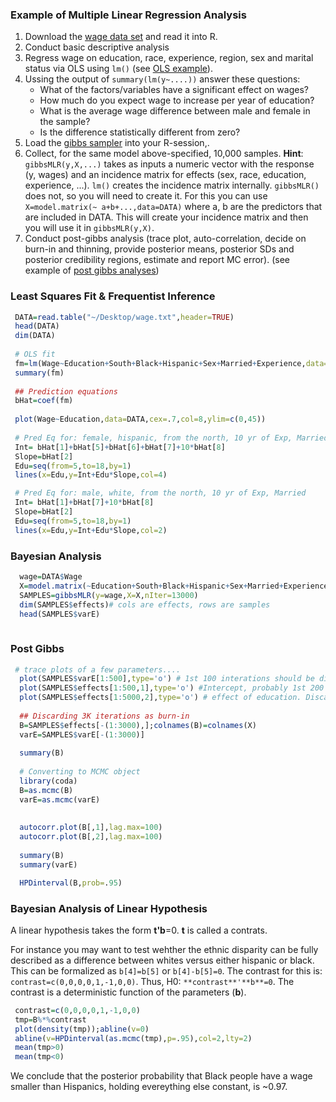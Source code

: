 
### Example of Multiple Linear Regression Analysis


 1) Download the [wage data set](https://github.com/gdlc/STAT_COMP/blob/master/wage.txt) and read it into R.
 2) Conduct basic descriptive analysis
 3) Regress wage on education, race, experience, region, sex and marital status via OLS using `lm()` (see [OLS example](https://github.com/gdlc/STT465/blob/master/OLS.md)).
 4) Ussing the output of `summary(lm(y~....))` answer these questions:
    - What of the factors/variables have a significant effect on wages? 
    - How much do you expect wage to increase per year of education? 
    - What is the average wage difference between male and female in the sample? 
    - Is the difference statistically different from zero?
 5) Load the [gibbs sampler](https://github.com/gdlc/STT465/blob/master/gibbsMLR.md) into your R-session,.
 6) Collect, for the same model above-specified, 10,000 samples. **Hint**:  `gibbsMLR(y,X,...)` takes as inputs a numeric vector with the response (y, wages) and an incidence matrix for effects (sex, race, education, experience, ...). `lm()` creates the incidence matrix internally. `gibbsMLR()` does not, so you will need to create it. For this you can use
 `X=model.matrix(~ a+b+...,data=DATA)` where a, b are the predictors that are included in DATA. This will create your incidence matrix and then you will use it in `gibbsMLR(y,X)`.
 7) Conduct post-gibbs analysis (trace plot, auto-correlation, decide on burn-in and thinning, provide posterior means, posterior SDs and posterior
 credibility regions, estimate and report MC error). (see example of [post gibbs analyses](https://github.com/gdlc/STT465/blob/master/postGibbs.md))


### Least Squares Fit & Frequentist Inference

```r
 DATA=read.table("~/Desktop/wage.txt",header=TRUE)
 head(DATA)
 dim(DATA)
 
 # OLS fit
 fm=lm(Wage~Education+South+Black+Hispanic+Sex+Married+Experience,data=DATA)
 summary(fm)
 
 ## Prediction equations
 bHat=coef(fm)
 
 plot(Wage~Education,data=DATA,cex=.7,col=8,ylim=c(0,45))
 
 # Pred Eq for: female, hispanic, from the north, 10 yr of Exp, Married
 Int= bHat[1]+bHat[5]+bHat[6]+bHat[7]+10*bHat[8]
 Slope=bHat[2]
 Edu=seq(from=5,to=18,by=1)
 lines(x=Edu,y=Int+Edu*Slope,col=4)

 # Pred Eq for: male, white, from the north, 10 yr of Exp, Married
 Int= bHat[1]+bHat[7]+10*bHat[8]
 Slope=bHat[2]
 Edu=seq(from=5,to=18,by=1)
 lines(x=Edu,y=Int+Edu*Slope,col=2)
```

### Bayesian Analysis

```r
  wage=DATA$Wage
  X=model.matrix(~Education+South+Black+Hispanic+Sex+Married+Experience,data=DATA)
  SAMPLES=gibbsMLR(y=wage,X=X,nIter=13000)  
  dim(SAMPLES$effects)# cols are effects, rows are samples
  head(SAMPLES$varE)
   
```
### Post Gibbs

```r
 # trace plots of a few parameters....
  plot(SAMPLES$varE[1:500],type='o') # 1st 100 interations should be discared as burn in
  plot(SAMPLES$effects[1:500,1],type='o') #Intercept, probably 1st 200 needs to be discarded
  plot(SAMPLES$effects[1:5000,2],type='o') # effect of education. Discard 2000?
  
  ## Discarding 3K iterations as burn-in
  B=SAMPLES$effects[-(1:3000),];colnames(B)=colnames(X)
  varE=SAMPLES$varE[-(1:3000)]
  
  summary(B)
  
  # Converting to MCMC object 
  library(coda)
  B=as.mcmc(B)
  varE=as.mcmc(varE)
  
  
  autocorr.plot(B[,1],lag.max=100)
  autocorr.plot(B[,2],lag.max=100)
  
  summary(B)
  summary(varE)

  HPDinterval(B,prob=.95)

```
### Bayesian Analysis of Linear Hypothesis

A linear hypothesis takes the form **t'b**=0. **t** is called a contrats. 

For instance you may want to test wehther the ethnic disparity can be fully described as a difference between whites versus either hispanic or black. This can be formalized as `b[4]=b[5]` or `b[4]-b[5]=0`. The contrast for this is:
`contrast=c(0,0,0,0,1,-1,0,0)`. Thus, H0: `**contrast**'**b**=0`. The contrast is a deterministic function of the parameters (**b**). 


```r
 contrast=c(0,0,0,0,1,-1,0,0)
 tmp=B%*%contrast
 plot(density(tmp));abline(v=0)
 abline(v=HPDinterval(as.mcmc(tmp),p=.95),col=2,lty=2)
 mean(tmp>0)
 mean(tmp<0)
```
We conclude that the posterior probability that Black people have a wage smaller than Hispanics, holding evereything else constant, is ~0.97.

